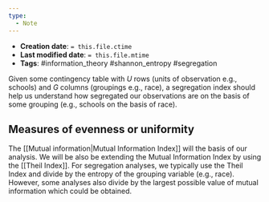 ```yaml
---
type:
  - Note
---
```


* **Creation date**: `= this.file.ctime`
* **Last modified date**: `= this.file.mtime`
* **Tags**: #information_theory #shannon_entropy #segregation


Given some contingency table with $U$ rows (units of observation e.g., schools) and $G$ columns (groupings e.g., race), a segregation index should help us understand how segregated our observations are on the basis of some grouping (e.g., schools on the basis of race).

## Measures of evenness or uniformity

The [[Mutual information|Mutual Information Index]] will the basis of our analysis. We will be also be extending the Mutual Information Index by using the [[Theil Index]]. For segregation analyses, we typically use the Theil Index and divide by the entropy of the grouping variable (e.g., race). However, some analyses also divide by the largest possible value of mutual information which could be obtained.